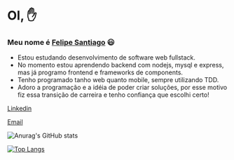 # OI, ✋

### Meu nome é [Felipe Santiago](https://www.linkedin.com/in/devsfelipesantiago/) 😃

  - Estou estudando desenvolvimento de software web fullstack.
  - No momento estou aprendendo backend com nodejs, mysql e express, mas já programo frontend e frameworks de components.
  - Tenho programado tanho web quanto mobile, sempre utilizando TDD.
  - Adoro a programação e a idéia de poder criar soluções, por esse motivo fiz essa transição de carreira e tenho confiança que escolhi certo!
  
[Linkedin](https://www.linkedin.com/in/devsfelipesantiago/)

[Email](felipesantiagolds@gmail.com)

![Anurag's GitHub stats](https://github-readme-stats.vercel.app/api?username=devsfelipesantiago&show_icons=true&theme=tokyonight)

[![Top Langs](https://github-readme-stats.vercel.app/api/top-langs/?username=anuraghazra&layout=compact)](https://github.com/devsfelipesantiago/github-readme-stats)





<!--
**devsfelipesantiago/devsfelipesantiago** is a ✨ _special_ ✨ repository because its `README.md` (this file) appears on your GitHub profile.

Here are some ideas to get you started:

- 🔭 I’m currently working on ...
- 🌱 I’m currently learning ...
- 👯 I’m looking to collaborate on ...
- 🤔 I’m looking for help with ...
- 💬 Ask me about ...
- 📫 How to reach me: ...
- 😄 Pronouns: ...
- ⚡ Fun fact: ...
-->
